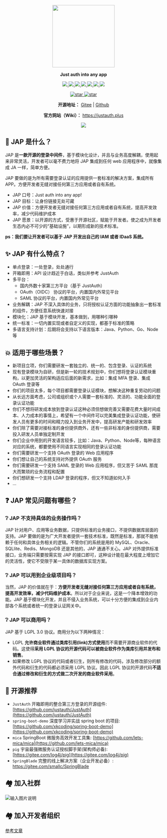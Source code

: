 <p align="center">
	<img src="https://images.gitee.com/uploads/images/2021/0218/094114_99925b8b_784199.png" width="200">
</p>
<p align="center">
	<strong>Just auth into any app</strong>
</p>
<p align="center">
	<a target="_blank" href="https://search.maven.org/search?q=jap">
	  <img src="https://img.shields.io/badge/Maven%20Central-1.0.0-blue" ></img>
	</a>
	<a target="_blank" href="https://gitee.com/yadong.zhang/JustAuth/blob/master/LICENSE">
	  <img src="https://img.shields.io/badge/license-LGPL%203.0-red" ></img>
	</a>
	<a target="_blank" href="https://www.oracle.com/technetwork/java/javase/downloads/index.html">
	  <img src="https://img.shields.io/badge/JDK-1.8+-green.svg" ></img>
	</a>
	<a target="_blank" href="https://apidoc.gitee.com/fujieid/jap" title="API文档">
	  <img src="https://img.shields.io/badge/Api%20Docs-1.0.0-orange" ></img>
	</a>
	<a target="_blank" href="https://justauth.plus" title="开发文档">
	  <img src="https://img.shields.io/badge/Docs-latest-blueviolet.svg" ></img>
	</a>
  <a target="_blank" href="https://codecov.io/gh/fujieid/jap" title="开发codecov档">
	  <img src="https://codecov.io/gh/fujieid/jap/branch/master/graph/badge.svg?token=WmfmgwxtnJ" ></img>
	</a>
  <a target="_blank" href="https://travis-ci.com/fujieid/jap" title="开发codecov档">
	  <img src="https://travis-ci.com/fujieid/jap.svg?branch=master&status=passed" ></img>
	</a>
</p>
<p align="center">
  <a target="_blank" href='https://gitee.com/fujieid/jap/stargazers'>
    <img src="https://gitee.com/fujieid/jap/badge/star.svg" alt='star'></img>
  </a>
  <a target="_blank" href='https://github.com/fujieid/jap/stargazers'>
    <img src="https://img.shields.io/github/stars/fujieid/jap?style=social" alt='star'></img>
  </a>
</p>
<p align="center">
	<strong>开源地址：</strong> <a target="_blank" href='https://gitee.com/fujieid/jap'>Gitee</a> | <a target="_blank" href='https://github.com/fujieid/jap'>Github</a>
</p>
<p align="center">
	<strong>官方网站（Wiki）：</strong> <a target="_blank" href='https://justauth.plus'>https://justauth.plus</a>
</p>
<p align="center">
    <a target="_blank" href='https://gitee.com/yadong.zhang/gitee-stargazers'><img src="https://whnb.wang/img/fujieid/jap"></a>
</p>

## 🎨 JAP 是什么？

JAP 是**一款开源的登录中间件**，基于模块化设计，并且与业务高度解耦，使用起来非常灵活，开发者可以毫不费力地将 JAP 集成到任何 web 应用程序中，就像集成 JA 一样，简单方便。

JAP 要做的是为所有需要登录认证的应用提供一套标准的解决方案，集成所有 APP。方便开发者无缝对接任何第三方应用或者自有系统。

- JAP 口号：Just auth into any app!
- JAP 目标：让身份链接无处可藏
- JAP 价值：方便开发者无缝对接任何第三方应用或者自有系统，提高开发效率，减少代码维护成本
- JAP 愿景：以开源的方式，受惠于开源社区，赋能于开发者。使之成为开发者生态内必不可少的“基础设施”，以期形成新的技术标准。

**ps：我们要让开发者可以基于 JAP 开发出自己的 IAM 或者 IDaaS 系统。**

## ✨ JAP 有什么特点？

- 单点登录：一处登录，处处通行
- 开箱即用：API 设计趋近于白话，类似并参考 JustAuth
- 多平台：
    - 国内外数十家第三方平台（基于 JustAuth）
    - OAuth（OIDC） 协议的平台，内置国内外常见平台
    - SAML 协议的平台，内置国内外常见平台
- 业务解耦：JAP 不深入具体的业务，只将授权认证方面的功能抽象出一套标准的组件，方便任意系统快速对接
- 模块化：JAP 基于模块开发，基本做到，用哪种引哪种
- 统一标准：一切内置实现或者自定义的实现，都基于标准的策略
- 多语言支持计划：后期将会支持以下语言版本：Java、Python、Go、Node 等

## 💥 适用于哪些场景？

- 新项目立项，你们需要研发一套独立的、统一的、包含登录、认证的系统
- 现有登录模块为自研，但是新一轮的技术规划中，你们想将登录认证模块重构，以更加灵活的架构适应后面的新需求，比如：集成 MFA 登录、集成 OAuth 登录等
- 你们的项目太多，每个项目都需要登录认证模块，想解决这种重复劳动的问题
- 从长远方面考虑，公司或组织或个人需要一套标准的、灵活的、功能全面的登录认证功能
- 你们不想将研发成本放到登录认证这种必须但想做完善又需要花费大量时间成本、人力成本的事情上，希望有一个中间件可以完美集成登录认证功能，使研发人员有更多的时间和精力投入到业务开发中，提高研发产能和研发效率
- 你们除了需要对接标准的身份提供商外，还有一些非标准的身份提供商，需要投入研发人员单独定制开发
- 你们企业中用到的开发语言较多，比如：Java、Python、Node等，每种语言对应的系统，都要使用不同语言实现相同的登录认证功能
- 你们需要研发一个支持 OAuth 登录的 Web 应用程序
- 你们想让自己的系统支持对外提供 OAuth 服务
- 你们需要研发一个支持 SAML 登录的 Web 应用程序，但又苦于 SAML 那庞大而繁琐的业务流程和配置
- 你们想研发一个支持 LDAP 登录的程序，但又不知道如何入手
- ...

## ❓ JAP 常见问题有哪些？

### ❔ JAP 不支持具体的业务操作吗？

JAP 针对用户、应用等业务数据，只提供标准的业务接口，不提供数据库层面的支持。JAP 要做的是为广大开发者提供一套技术标准，既然是标准，那就不能依赖于任何和具体业务相关的逻辑。不管你们的系统是用的 MySQL、Oracle、SQLlite、Redis、MongoDB 还是其他的，JAP 通通不关心。JAP 对外提供标准接口，业务端只需要按需实现 JAP 的接口即可，这种设计能在最大程度上增加它的灵活性，使它不受限于某一具体的数据库实现方案。

### ❔ JAP 可以用到企业级项目吗？

当然，JAP 的价值就在于：**方便开发者无缝对接任何第三方应用或者自有系统，提高开发效率，减少代码维护成本**。所以对于企业来说，这是一个降本增效的功能。JAP 基于模块化开发，并且不侵入业务系统，可以十分方便的集成到企业内部各个系统或者统一的登录认证网关中。

### ❔ JAP 可以商用吗？

JAP 基于 LGPL 3.0 协议。商用分为以下两种情况：

- LGPL **允许商业软件通过类库引用(link)方式使用**而不需要开源商业软件的代码。这使得**采用 LGPL 协议的开源代码可以被商业软件作为类库引用并发布和销售**。
- 如果修改 LGPL 协议的代码或者衍生，则所有修改的代码，涉及修改部分的额外代码和衍生的代码都必须采用 LGPL 协议。因此 LGPL 协议的开源代码**不适合通过修改和衍生的方式做二次开发的商业软件采用**。

## 🚀 开源推荐
- `JustAuth` 开箱即用的整合第三方登录的开源组件: [https://github.com/justauth/JustAuth](https://github.com/justauth/JustAuth)
- `spring-boot-demo` 深度学习并实战 spring boot 的项目: [https://github.com/xkcoding/spring-boot-demo](https://github.com/xkcoding/spring-boot-demo)
- `mica` SpringBoot 微服务高效开发工具集: [https://github.com/lets-mica/mica](https://github.com/lets-mica/mica)
- `pig` 宇宙最强微服务认证授权脚手架(架构师必备): [https://gitee.com/log4j/pig](https://gitee.com/log4j/pig)
- `SpringBlade` 完整的线上解决方案（企业开发必备）: https://gitee.com/smallc/SpringBlade

## 🏘️ 加入社群

![输入图片说明](https://images.gitee.com/uploads/images/2021/0121/093259_625dbb61_784199.png "JAP 入群邀请二维码.png")

## 🏘️ 加入开发者组织

[参考文章](https://justauth.plus/community/weneed.html)